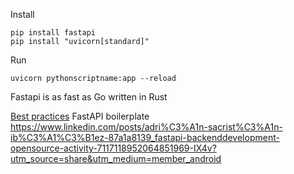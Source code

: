 Install
```
pip install fastapi
pip install "uvicorn[standard]"
```

Run
```
uvicorn pythonscriptname:app --reload
```

Fastapi is as fast as Go
written in Rust

[Best practices](https://github.com/zhanymkanov/fastapi-best-practices)
FastAPI boilerplate
https://www.linkedin.com/posts/adri%C3%A1n-sacrist%C3%A1n-ib%C3%A1%C3%B1ez-87a1a8139_fastapi-backenddevelopment-opensource-activity-7117118952064851969-IX4v?utm_source=share&utm_medium=member_android
